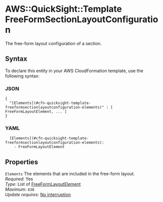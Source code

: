 # AWS::QuickSight::Template FreeFormSectionLayoutConfiguration<a name="aws-properties-quicksight-template-freeformsectionlayoutconfiguration"></a>

The free\-form layout configuration of a section\.

## Syntax<a name="aws-properties-quicksight-template-freeformsectionlayoutconfiguration-syntax"></a>

To declare this entity in your AWS CloudFormation template, use the following syntax:

### JSON<a name="aws-properties-quicksight-template-freeformsectionlayoutconfiguration-syntax.json"></a>

```
{
  "[Elements](#cfn-quicksight-template-freeformsectionlayoutconfiguration-elements)" : [ FreeFormLayoutElement, ... ]
}
```

### YAML<a name="aws-properties-quicksight-template-freeformsectionlayoutconfiguration-syntax.yaml"></a>

```
  [Elements](#cfn-quicksight-template-freeformsectionlayoutconfiguration-elements):
    - FreeFormLayoutElement
```

## Properties<a name="aws-properties-quicksight-template-freeformsectionlayoutconfiguration-properties"></a>

`Elements` <a name="cfn-quicksight-template-freeformsectionlayoutconfiguration-elements"></a>
The elements that are included in the free\-form layout\.  
_Required_: Yes  
_Type_: List of [FreeFormLayoutElement](aws-properties-quicksight-template-freeformlayoutelement.md)  
_Maximum_: `430`  
_Update requires_: [No interruption](https://docs.aws.amazon.com/AWSCloudFormation/latest/UserGuide/using-cfn-updating-stacks-update-behaviors.html#update-no-interrupt)
